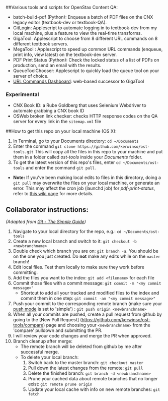 ##Various tools and scripts for OpenStax Content QA:

* batch-build-pdf (Python): Enqueue a batch of PDF files on the CNX legacy editor (textbook-dev or textbook-QA).
* GitLogin: Applescript to automate logging in to textbook-dev from my local machine, plus a feature to view the real-time transforms. 
* GigaTool: Applescript to choose from 8 different URL commands on 8 different textbook servers.
* MegaTool : Applescript to speed up common URL commands (enqueue, print info, view latest) on the textbook-dev server.
* PDF Print Status (Python): Check the locked status of a list of PDFs on production, send an email with the results.
* QueueToolChooser: Applescript to quickly load the queue tool on your server of choice.
* [URL Commands Dashboard](http://ks52.web.rice.edu/urlcommands.html): web-based successor to GigaTool

### Experimental
* CNX Book ID: a Rube Goldberg that uses Selenium Webdriver to automate grabbing a CNX book ID 
* OSWeb broken link checker: checks HTTP response codes on the QA server for every link in the `sitemap.xml` file


##How to get this repo on your local machine (OS X):

1. In Terminal, go to your Documents directory: `cd ~/Documents`
1. Enter the command `git clone https://github.com/kerwinso/ost-tools.git`
This will copy all the files in this repo to your machine and put them in a folder called _ost-tools_ inside your _Documents_ folder.
1. To get the latest version of this repo's files, enter `cd ~/Documents/ost-tools` and enter the command `git pull`.
  * **Note:** If you've been making local edits to files in this directory, doing a `git pull` may overwrite the files on your local machine, or generate an error. This may affect the cron job (launchd job) for _pdf-print-status_, refer to [this wiki page](https://github.com/kerwinso/ost-tools/wiki/Scheduling-pdf-print-status-to-run-in-the-background-%28OS-X%29) for more details.
  
## Collaborator instructions:  
*(Adapted from [Git - The Simple Guide](http://rogerdudler.github.io/git-guide/))*

1. Navigate to your local directory for the repo, e.g.: `cd ~/Documents/ost-tools`
1. Create a new local branch and switch to it: `git checkout -b <newbranchname>`
1. Double check which branch you are on: `git branch -a`. You should be on the one you just created. Do **not** make any edits while on the `master` branch!
1. Edit local files. Test them locally to make sure they work before committing.
1. Add the files you want to the index: `git add <filename>` for each file
1. Commit those files with a commit message: `git commit -m "<my commit message>"`
	* Shortcut to add all your tracked and modified files to the index and commit them in one step: `git commit -am "<my commit message>"`
1. Push your commit to the corresponding remote branch (make sure your [push mode](http://stackoverflow.com/questions/21839651/git-what-is-the-difference-between-push-default-matching-and-simple) is set to 'simple')
: `git push origin <newbranchname>` 
1. When all your commits are pushed, create a pull request from github by going to the [New Pull Request] (https://github.com/kerwinso/ost-tools/compare) page and choosing your `<newbranchname>` from the 'compare' pulldown and submitting the PR.
1. I will review your code changes and merge the PR when approved.
1. Branch cleanup after merge:
	* The remote branch will be deleted from github by me after successful merge.
	* To delete your local branch:
		1. Switch back to the master branch: `git checkout master`
		1. Pull down the latest changes from the remote: `git pull`
		1. Delete the finished branch: `git branch -d <newbranchname>`
		1. Prune your cached data about remote branches that no longer exist: `git remote prune origin`
		1. Update your local cache with info on new remote branches: `git fetch`